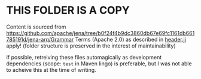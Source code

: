 THIS FOLDER IS A COPY
=====================

Content is sourced from https://github.com/apache/jena/tree/b0f24f4b9dc3860db67e69fc1161db661785191d/jena-arq/Grammar
Terms (Apache 2.0) as described in [header.jj](jena/jena-arq/Grammar/header.jj) apply!
(folder structure is preserved in the interest of maintainability)
  
If possible, retreiving these files automagically as development dependencies (scope: `test` in Maven lingo) is preferable, but I was not able to acheive this at the time of writing.